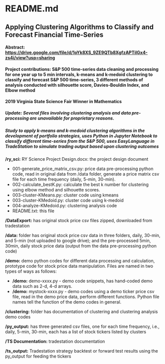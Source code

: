 # **README.md**
## **Applying Clustering Algorithms to Classify and Forecast Financial Time-Series** 
#### Abstract: https://drive.google.com/file/d/1oYk8XS_9ZE9QTb8XgfzAPTiIGx4-zs4i/view?usp=sharing
#### Project contributions: S&P 500 time-series data cleaning and processing for one year up to 5 min intervals, k-means and k-medoid clustering to classify and forecast S&amp;P 500 time-series, 3 different methods of analysis conducted with silhouette score, Davies-Bouldin Index, and Elbow method
#### 2019 Virginia State Science Fair Winner in Mathematics

##### Update: Several files involving clustering analysis and data pre-processing are unavailable for proprietary reasons.

##### Study to apply k-means and k-medoid clustering algorithms in the development of portfolio strategies, uses Python in Jupyter Notebook to classify different time-series from the S&P 500, uses EasyLanguage in TradeStation to simulate trading output based upon clustering outcomes

**/ry_sci:**
RY Science Project Design.docx: the project design document

 - 001-generate_price_matrix_csv.py: price data pre-processing python code, read in original data from /data folder, generate a price matrix csv file for each time frequency (daily, 5-min, 30-min).
 - 002-calculate_bestK.py: calculate the best k number for clustering using elbow method and silhouette scores.
 - 003-cluster-KMeans.py: cluster code using kmeans
 - 003-cluster-KMedoid.py: cluster code using k-medoid
 - 004-analyze-KMedoid.py: clustering analysis code
 - README.txt: this file

**/DataExport:** has original stock price csv files zipped, downloaded from tradestation

**/data:** folder has original stock price csv data in three folders, daily, 30-min, and 5-min (not uploaded to google drive); and the pre-processed 5min, 30min, daily stock price data (output from the data pre-processing python code)

**/demo:** demo python codes for different data processing and calculation, prototype code for stock price data manipulation. Files are named in two types of ways as follows:

 - **/demo:** demo-xxxx.py - demo code snippets, has hand-coded demo data such as 2-d, 4-d arrays.
 - **/demo:** mystock-xxxx.py - demo codes using a demo ticker price csv file, read in the demo price data, perform different functions. Python file names tell the function of the demo codes in general.

**/clustering:** folder has documentation of clustering and clustering analysis demo codes

**/py_output:** has three generated csv files, one for each time frequency, i.e., daily, 5-min, 30-min, each has a list of stock tickers listed by clusters

**/TS Documentation:** tradestation documentation

**/ts_output:** Tradestation strategy backtest or forward test results using the py_output for feeding the tickers

	



